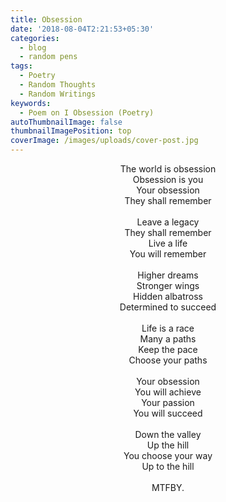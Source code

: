 ```yaml
---
title: Obsession
date: '2018-08-04T2:21:53+05:30'
categories:
  - blog
  - random pens
tags:
  - Poetry
  - Random Thoughts
  - Random Writings
keywords:
  - Poem on I Obsession (Poetry)
autoThumbnailImage: false
thumbnailImagePosition: top
coverImage: /images/uploads/cover-post.jpg
---
```

<center>
The world is obsession<br>
Obsession is you<br>
Your obsession<br>
They shall remember
<br><br>
Leave a legacy<br>
They shall remember<br>
Live a life<br>
You will remember
<br><br>
Higher dreams<br>
Stronger wings<br>
Hidden albatross<br>
Determined to succeed
<br><br>
Life is a race<br>
Many a paths<br>
Keep the pace<br>
Choose your paths
<br><br>
Your obsession<br>
You will achieve<br>
Your passion<br>
You will succeed
<br><br>
Down the valley<br>
Up the hill<br>
You choose your way<br>
Up to the hill
<br><br>
MTFBY.
</center>
